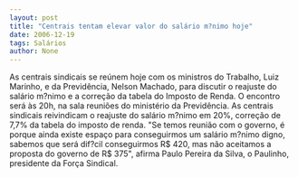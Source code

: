 ```yaml
---
layout: post
title: "Centrais tentam elevar valor do salário m?nimo hoje"
date: 2006-12-19
tags: Salários
author: None
---
```

As centrais sindicais se reúnem hoje com os ministros do Trabalho, Luiz Marinho, e da Previdência, Nelson Machado, para discutir o reajuste do salário m?nimo e a correção da tabela do Imposto de Renda. O encontro será às 20h, na sala reuniões do ministério da Previdência. 
As centrais sindicais reivindicam o reajuste do salário m?nimo em 20%, correção de 7,7% da tabela do imposto de renda. 
\"Se temos reunião com o governo, é porque ainda existe espaço para conseguirmos um salário m?nimo digno, sabemos que será dif?cil conseguirmos R$ 420, mas não aceitamos a proposta do governo de R$ 375\", afirma Paulo Pereira da Silva, o Paulinho, presidente da Força Sindical. 